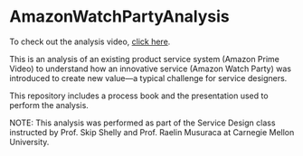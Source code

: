 # AmazonWatchPartyAnalysis

To check out the analysis video, [click here](https://www.youtube.com/watch?v=hGjeHqYXE1E).<br />


This is an analysis of an existing product service system (Amazon Prime Video) to understand how an innovative service (Amazon Watch Party) was introduced to create new value—a typical challenge for service designers.
<br />

This repository includes a process book and the presentation used to perform the analysis.
<br />

NOTE: This analysis was performed as part of the Service Design class instructed by Prof. Skip Shelly and Prof. Raelin Musuraca at Carnegie Mellon University.
